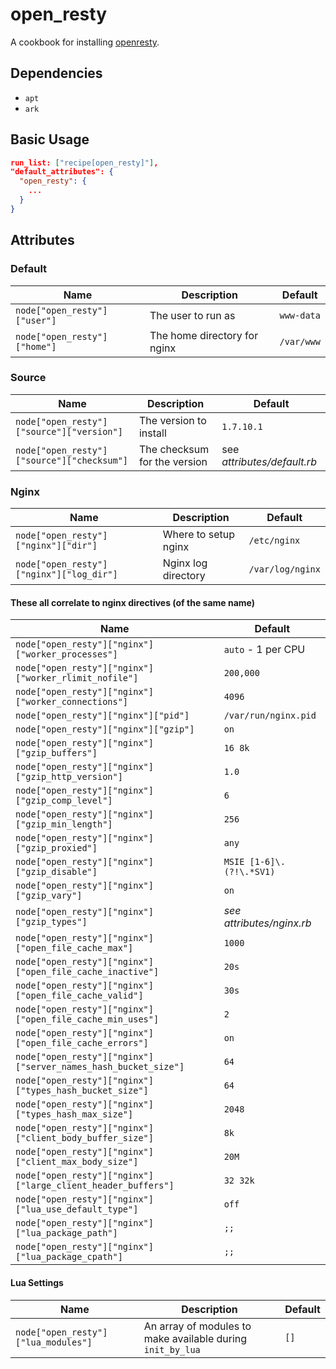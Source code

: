 # open_resty

A cookbook for installing [openresty].

## Dependencies

* `apt`
* `ark`

## Basic Usage

```json
run_list: ["recipe[open_resty]"],
"default_attributes": {
  "open_resty": {
    ...
  }
}
```

## Attributes

### Default
Name | Description | Default
-----| ----------- | -------
`node["open_resty"]["user"]` | The user to run as | `www-data`
`node["open_resty"]["home"]` | The home directory for nginx | `/var/www`

### Source
Name | Description | Default
-----| ----------- | -------
`node["open_resty"]["source"]["version"]` | The version to install | `1.7.10.1`
`node["open_resty"]["source"]["checksum"]` | The checksum for the version | see _attributes/default.rb_

### Nginx
Name | Description | Default
-----| ----------- | -------
`node["open_resty"]["nginx"]["dir"]` | Where to setup nginx | `/etc/nginx`
`node["open_resty"]["nginx"]["log_dir"]` | Nginx log directory | `/var/log/nginx`

#### These all correlate to nginx directives (of the same name)
Name | Default
-----| -------
`node["open_resty"]["nginx"]["worker_processes"]` | `auto` - 1 per CPU
`node["open_resty"]["nginx"]["worker_rlimit_nofile"]` | `200,000`
`node["open_resty"]["nginx"]["worker_connections"]` | `4096`
`node["open_resty"]["nginx"]["pid"]` | `/var/run/nginx.pid`
`node["open_resty"]["nginx"]["gzip"]` | `on`
`node["open_resty"]["nginx"]["gzip_buffers"]` | `16 8k`
`node["open_resty"]["nginx"]["gzip_http_version"]` | `1.0`
`node["open_resty"]["nginx"]["gzip_comp_level"]` | `6`
`node["open_resty"]["nginx"]["gzip_min_length"]` | `256`
`node["open_resty"]["nginx"]["gzip_proxied"]` | `any`
`node["open_resty"]["nginx"]["gzip_disable"]` | `MSIE [1-6]\.(?!\.*SV1)`
`node["open_resty"]["nginx"]["gzip_vary"]` | `on`
`node["open_resty"]["nginx"]["gzip_types"]` | _see attributes/nginx.rb_
`node["open_resty"]["nginx"]["open_file_cache_max"]` | `1000`
`node["open_resty"]["nginx"]["open_file_cache_inactive"]` | `20s`
`node["open_resty"]["nginx"]["open_file_cache_valid"]` | `30s`
`node["open_resty"]["nginx"]["open_file_cache_min_uses"]` | `2`
`node["open_resty"]["nginx"]["open_file_cache_errors"]` | `on`
`node["open_resty"]["nginx"]["server_names_hash_bucket_size"]` | `64`
`node["open_resty"]["nginx"]["types_hash_bucket_size"]` | `64`
`node["open_resty"]["nginx"]["types_hash_max_size"]` | `2048`
`node["open_resty"]["nginx"]["client_body_buffer_size"]` | `8k`
`node["open_resty"]["nginx"]["client_max_body_size"]` | `20M`
`node["open_resty"]["nginx"]["large_client_header_buffers"]` | `32 32k`
`node["open_resty"]["nginx"]["lua_use_default_type"]` | `off`
`node["open_resty"]["nginx"]["lua_package_path"]` | `;;`
`node["open_resty"]["nginx"]["lua_package_cpath"]` | `;;`

#### Lua Settings
Name | Description | Default
-----| ----------- | -------
`node["open_resty"]["lua_modules"]` | An array of modules to make available during `init_by_lua` | `[]`

[openresty]: http://www.openresty.org/
